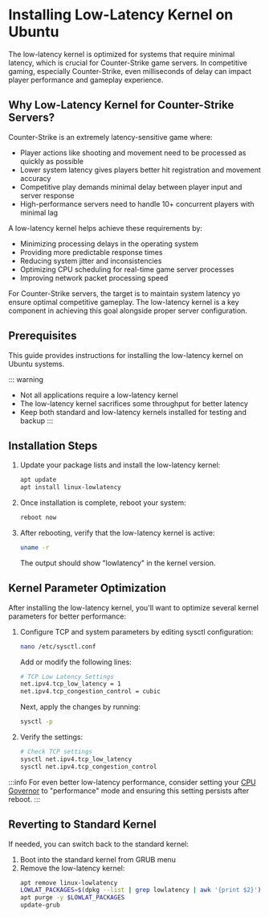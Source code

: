 # Installing Low-Latency Kernel on Ubuntu

The low-latency kernel is optimized for systems that require minimal latency, which is crucial for Counter-Strike game servers. In competitive gaming, especially Counter-Strike, even milliseconds of delay can impact player performance and gameplay experience.

## Why Low-Latency Kernel for Counter-Strike Servers?

Counter-Strike is an extremely latency-sensitive game where:

- Player actions like shooting and movement need to be processed as quickly as possible
- Lower system latency gives players better hit registration and movement accuracy
- Competitive play demands minimal delay between player input and server response
- High-performance servers need to handle 10+ concurrent players with minimal lag

A low-latency kernel helps achieve these requirements by:

- Minimizing processing delays in the operating system
- Providing more predictable response times
- Reducing system jitter and inconsistencies
- Optimizing CPU scheduling for real-time game server processes
- Improving network packet processing speed

For Counter-Strike servers, the target is to maintain system latency yo ensure optimal competitive gameplay. The low-latency kernel is a key component in achieving this goal alongside proper server configuration.

## Prerequisites

This guide provides instructions for installing the low-latency kernel on Ubuntu systems.

::: warning

- Not all applications require a low-latency kernel
- The low-latency kernel sacrifices some throughput for better latency
- Keep both standard and low-latency kernels installed for testing and backup
  :::

## Installation Steps

1. Update your package lists and install the low-latency kernel:

   ```bash
   apt update
   apt install linux-lowlatency
   ```

2. Once installation is complete, reboot your system:

   ```bash
   reboot now
   ```

3. After rebooting, verify that the low-latency kernel is active:

   ```bash
   uname -r
   ```

   The output should show "lowlatency" in the kernel version.

## Kernel Parameter Optimization

After installing the low-latency kernel, you'll want to optimize several kernel parameters for better performance:

1. Configure TCP and system parameters by editing sysctl configuration:

   ```bash
   nano /etc/sysctl.conf
   ```

   Add or modify the following lines:

   ```bash
   # TCP Low Latency Settings
   net.ipv4.tcp_low_latency = 1
   net.ipv4.tcp_congestion_control = cubic
   ```

   Next, apply the changes by running:

   ```bash
   sysctl -p
   ```

2. Verify the settings:

   ```bash
   # Check TCP settings
   sysctl net.ipv4.tcp_low_latency
   sysctl net.ipv4.tcp_congestion_control
   ```

:::info
For even better low-latency performance, consider setting your [CPU Governor](./cpu-governance.md) to "performance" mode and ensuring this setting persists after reboot.
:::

## Reverting to Standard Kernel

If needed, you can switch back to the standard kernel:

1. Boot into the standard kernel from GRUB menu
2. Remove the low-latency kernel:
   ```bash
   apt remove linux-lowlatency
   LOWLAT_PACKAGES=$(dpkg --list | grep lowlatency | awk '{print $2}')
   apt purge -y $LOWLAT_PACKAGES
   update-grub
   ```
